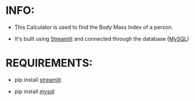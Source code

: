 # INFO:

* This Calculator is used to find the Body Mass Index of a person.

* It's built using [Streamlit](https://streamlit.io/) and connected through the database ([MySQL](https://www.mysql.com/))

# REQUIREMENTS:

* pip install [streamlit](https://pypi.org/project/streamlit/)

* pip install [mysql](https://pypi.org/project/mysql-connector-python/)

